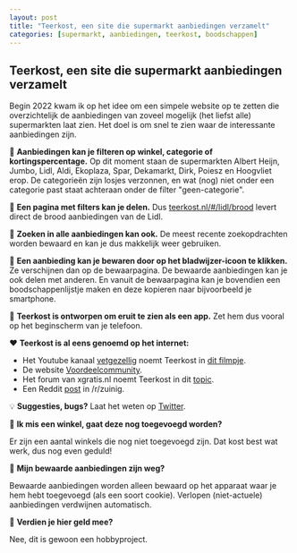 ```yaml
---
layout: post
title: "Teerkost, een site die supermarkt aanbiedingen verzamelt"
categories: [supermarkt, aanbiedingen, teerkost, boodschappen]
---
```


## Teerkost, een site die supermarkt aanbiedingen verzamelt

Begin 2022 kwam ik op het idee om een simpele website op te zetten die overzichtelijk de aanbiedingen van zoveel mogelijk (het liefst alle) supermarkten laat zien. Het doel is om snel te zien waar de interessante aanbiedingen zijn.

🛒 **Aanbiedingen kan je filteren op winkel, categorie of kortingspercentage.** Op dit moment staan de supermarkten Albert Heijn, Jumbo, Lidl, Aldi, Ekoplaza, Spar, Dekamarkt, Dirk, Poiesz en Hoogvliet erop. De categorieën zijn losjes verzonnen, en wat (nog) niet onder een categorie past staat achteraan onder de filter "geen-categorie". 

🔗 **Een pagina met filters kan je delen.** Dus [teerkost.nl/#/lidl/brood](https://teerkost.nl/#/lidl/brood) levert direct de brood aanbiedingen van de Lidl.

🔎 **Zoeken in alle aanbiedingen kan ook.** De meest recente zoekopdrachten worden bewaard en kan je dus makkelijk weer gebruiken.

💾 **Een aanbieding kan je bewaren door op het bladwijzer-icoon te klikken.** Ze verschijnen dan op de bewaarpagina. De bewaarde aanbiedingen kan je ook delen met anderen. En vanuit de bewaarpagina kan je bovendien een boodschappenlijstje maken en deze kopieren naar bijvoorbeeld je smartphone.

📱 **Teerkost is ontworpen om eruit te zien als een app.** Zet hem dus vooral op het beginscherm van je telefoon.

❤️ **Teerkost is al eens genoemd op het internet:**
- Het Youtube kanaal [vetgezellig](https://www.youtube.com/@vetgezellig) noemt Teerkost in [dit filmpje](https://youtu.be/BC7MeNZcbi8).
- De website [Voordeelcommunity](http://community.voordeel.com/conversations/vind-je-product-gemakkelijker-het-goedkoopst).
- Het forum van xgratis.nl noemt Teerkost in dit [topic](https://xgratis.nl/forum/viewtopic.php?f=1&t=12166&p=65223&hilit=teerkost#p65223).
- Een Reddit [post](https://www.reddit.com/r/zuinig/comments/11okzic/teerkostnl_verzamelt_supermarkt_aanbiedingen) in /r/zuinig.

💡 **Suggesties, bugs?**
Laat het weten op [Twitter](https://twitter.com/davidffyud).

🧐 **Ik mis een winkel, gaat deze nog toegevoegd worden?**

Er zijn een aantal winkels die nog niet toegevoegd zijn. Dat kost best wat werk, dus nog even geduld!

🧐 **Mijn bewaarde aanbiedingen zijn weg?**

Bewaarde aanbiedingen worden alleen bewaard op het apparaat waar je hem hebt toegevoegd (als een soort cookie). Verlopen (niet-actuele) aanbiedingen verdwijnen automatisch.

🧐 **Verdien je hier geld mee?**

Nee, dit is gewoon een hobbyproject.